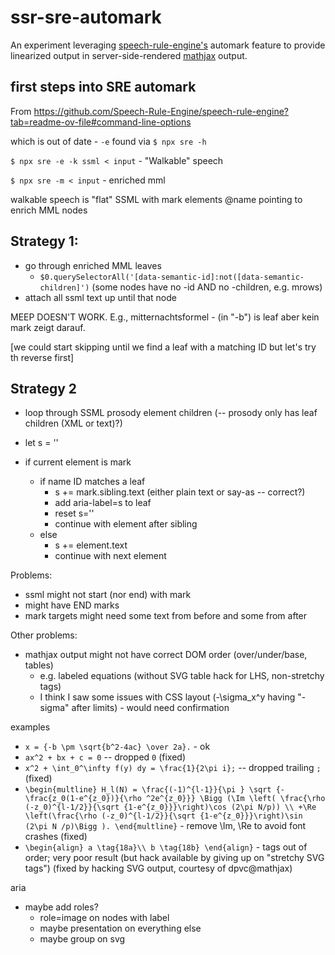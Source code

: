 # ssr-sre-automark

An experiment leveraging [speech-rule-engine's](https://github.com/zorkow/speech-rule-engine/) automark feature to provide linearized output in server-side-rendered [mathjax](https://github.com/mathjax/mathjax/) output.

## first steps into SRE automark

From https://github.com/Speech-Rule-Engine/speech-rule-engine?tab=readme-ov-file#command-line-options

which is out of date - `-e` found via `$ npx sre -h`

`$ npx sre -e -k ssml < input` - "Walkable" speech

`$ npx sre -m < input` - enriched mml

walkable speech is "flat" SSML with mark elements @name pointing to enrich MML nodes

## Strategy 1:

- go through enriched MML leaves
  - `$0.querySelectorAll('[data-semantic-id]:not([data-semantic-children]')` (some nodes have no -id AND no -children, e.g. mrows)
- attach all ssml text up until that node

MEEP
DOESN'T WORK.
E.g., mitternachtsformel - (in "-b") is leaf aber kein mark zeigt darauf.

[we could start skipping until we find a leaf with a matching ID but let's try th reverse first]

## Strategy 2

- loop through SSML prosody element children (-- prosody only has leaf children (XML or text)?)

- let s = ''
- if current element is mark
  - if name ID matches a leaf
    - s += mark.sibling.text (either plain text or say-as -- correct?)
    - add aria-label=s to leaf
    - reset s=''
    - continue with element after sibling
  - else
    - s += element.text
    - continue with next element

Problems:

- ssml might not start (nor end) with mark
- might have END marks
- mark targets might need some text from before and some from after


Other problems:

- mathjax output might not have correct DOM order (over/under/base, tables)
  - e.g. labeled equations (without SVG table hack for LHS, non-stretchy tags)
  - I think I saw some issues with CSS layout (-\sigma_x^y having "- sigma" after limits) - would need confirmation

examples

- `x = {-b \pm \sqrt{b^2-4ac} \over 2a}.` - ok
- `ax^2 + bx + c = 0` -- dropped `0`  (fixed)
- `x^2 + \int_0^\infty f(y) dy = \frac{1}{2\pi i};` -- dropped trailing `;` (fixed)
- `\begin{multline} H_l(N) = \frac{(-1)^{l-1}}{\pi } \sqrt {-\frac{z_0(1-e^{z_0})}{\rho ^2e^{z_0}}} \Bigg (\Im \left( \frac{\rho (-z_0)^{l-1/2}}{\sqrt {1-e^{z_0}}}\right)\cos (2\pi N/p)) \\ +\Re \left(\frac{\rho (-z_0)^{l-1/2}}{\sqrt {1-e^{z_0}}}\right)\sin (2\pi N /p)\Bigg ). \end{multline}` - remove \Im, \Re to avoid font crashes (fixed)
- `\begin{align} a \tag{18a}\\ b \tag{18b} \end{align}` - tags out of order; very poor result (but hack available by giving up on "stretchy SVG tags") (fixed by hacking SVG output, courtesy of dpvc@mathjax)

aria

- maybe add roles?
  - role=image on nodes with label
  - maybe presentation on everything else
  - maybe group on svg

